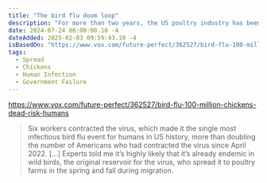 ```yaml
---
title: "The bird flu doom loop"
description: "For more than two years, the US poultry industry has been battling a highly virulent strain of avian influenza, or bird flu. The virus has driven up egg and turkey prices and crossed over from infecting just birds to numerous mammalian species, including sea lions, mice, cats, dairy cows, and, increasingly, humans."
date: 2024-07-24 06:00:00.10 -4
dateAdded: 2025-02-03 09:59:43.10 -4
isBasedOn: "https://www.vox.com/future-perfect/362527/bird-flu-100-million-chickens-dead-risk-humans"
tags:
  - Spread
  - Chickens
  - Human Infection
  - Government Failure
---
```


https://www.vox.com/future-perfect/362527/bird-flu-100-million-chickens-dead-risk-humans

> Six workers contracted the virus, which made it the single most infectious bird flu event for humans in US history, more than doubling the number of Americans who had contracted the virus since April 2022.
> [...]
> Experts told me it’s highly likely that it’s already endemic in wild birds, the original reservoir for the virus, who spread it to poultry farms in the spring and fall during migration.
